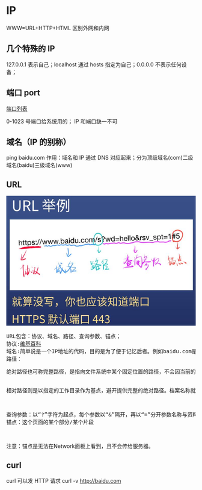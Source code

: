 # IP

WWW=URL+HTTP+HTML
区别外网和内网

## 几个特殊的 IP

127.0.0.1 表示自己；localhost 通过 hosts 指定为自己；0.0.0.0 不表示任何设备；

## 端口 port

<pre>
<a href="https://zh.wikipedia.org/wiki/TCP/UDP%E7%AB%AF%E5%8F%A3%E5%88%97%E8%A1%A8#0.E5.88.B01023.E5.8F.B7.E7.AB.AF.E5.8F.A3">端口列表</a></pre>

0-1023 号端口给系统用的；
IP 和端口缺一不可

## 域名（IP 的别称）

ping baidu.com
作用：域名和 IP 通过 DNS 对应起来；分为顶级域名(com)二级域名(baidu)三级域名(www)

## URL

<img src="URL举例.jpg" alt="xxx">
<pre>
URL包含：协议、域名、路径、查询参数、锚点；
协议:<a href="https://zh.wikipedia.org/wiki/%E8%B6%85%E6%96%87%E6%9C%AC%E4%BC%A0%E8%BE%93%E5%8D%8F%E8%AE%AE#%E5%8D%8F%E8%AE%AE%E6%A6%82%E8%BF%B0
">维基百科</a>
域名:简单说是一个IP地址的代码，目的是为了便于记忆后者。例如baidu.com是一个域名，我们就可以直接访问baidu.com来代替IP地址，然后DNS就会把它转成便于机器识别的IP地址。即不需要记住IP数字而是记住baidu.com
路径：<pre>
绝对路径也可称完整路径，是指向文件系统中某个固定位置的路径，不会因当前的工作目录而产生变化。为做到这点，它必须包括根目录。

相对路径则是以指定的工作目录作为基点，避开提供完整的绝对路径。档案名称就可以被视为以指定工作目录为基点的一个相对路径（虽然一般不将其称之为路径）</pre>
查询参数：以“?”字符为起点，每个参数以“&”隔开，再以“=”分开参数名称与资料
锚点：这个页面的某个部分/某个片段

</pre>
注意：锚点是无法在Network面板上看到，且不会传给服务器。

## curl

curl 可以发 HTTP 请求
curl -v http://baidu.com
